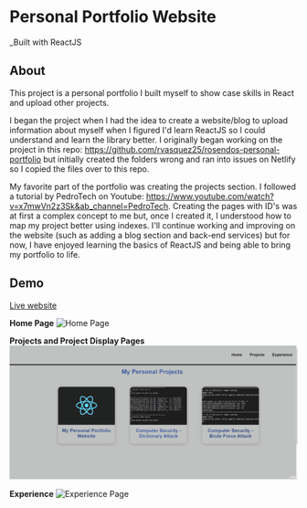 # Personal Portfolio Website
_Built with ReactJS

## About
This project is a personal portfolio I built myself to show case skills in React and upload other projects.

I began the project when I had the idea to create a website/blog to upload information about myself when I figured I'd learn ReactJS so I could understand and learn the library better. I originally began working on the project in this repo: https://github.com/rvasquez25/rosendos-personal-portfolio  but initially created the folders wrong and ran into issues on Netlify so I copied the files over to this repo.

My favorite part of the portfolio was creating the projects section. I followed a tutorial by PedroTech on Youtube: https://www.youtube.com/watch?v=x7mwVn2z3Sk&ab_channel=PedroTech. Creating the pages with ID's was at first a complex concept to me but, once I created it, I understood how to map my project better using indexes. I'll continue working and improving on the website (such as adding a blog section and back-end services) but for now, I have enjoyed learning the basics of ReactJS and being able to bring my portfolio to life.

## Demo
<a href="https://flourishing-macaron-51d1a5.netlify.app/" target="new">Live website</a>

**Home Page**
<img src="gifs/home.gif" alt="Home Page">

**Projects and Project Display Pages**
<img src="gifs/projects.gif" alt="Projects Page">


**Experience**
<img src="gifs/experience.gif" alt="Experience Page">
